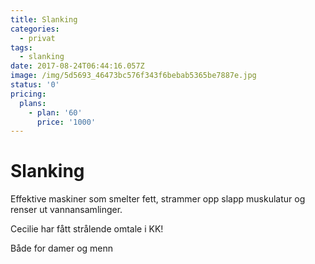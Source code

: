 ```yaml
---
title: Slanking
categories:
  - privat
tags:
  - slanking
date: 2017-08-24T06:44:16.057Z
image: /img/5d5693_46473bc576f343f6bebab5365be7887e.jpg
status: '0'
pricing:
  plans:
    - plan: '60'
      price: '1000'
---
```

# Slanking

Effektive maskiner som smelter fett, strammer opp slapp muskulatur og renser ut vannansamlinger. 

Cecilie har fått strålende omtale i KK! 

Både for damer og menn

